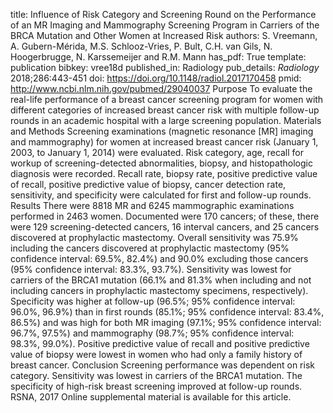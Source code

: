title: Influence of Risk Category and Screening Round on the Performance of an MR Imaging and Mammography Screening Program in Carriers of the BRCA Mutation and Other Women at Increased Risk
authors: S. Vreemann, A. Gubern-Mérida, M.S. Schlooz-Vries, P. Bult, C.H. van Gils, N. Hoogerbrugge, N. Karssemeijer and R.M. Mann
has_pdf: True
template: publication
bibkey: vree18d
published_in: Radiology
pub_details: <i>Radiology</i> 2018;286:443-451
doi: https://doi.org/10.1148/radiol.2017170458
pmid: http://www.ncbi.nlm.nih.gov/pubmed/29040037
Purpose To evaluate the real-life performance of a breast cancer screening program for women with different categories of increased breast cancer risk with multiple follow-up rounds in an academic hospital with a large screening population. Materials and Methods Screening examinations (magnetic resonance [MR] imaging and mammography) for women at increased breast cancer risk (January 1, 2003, to January 1, 2014) were evaluated. Risk category, age, recall for workup of screening-detected abnormalities, biopsy, and histopathologic diagnosis were recorded. Recall rate, biopsy rate, positive predictive value of recall, positive predictive value of biopsy, cancer detection rate, sensitivity, and specificity were calculated for first and follow-up rounds. Results There were 8818 MR and 6245 mammographic examinations performed in 2463 women. Documented were 170 cancers; of these, there were 129 screening-detected cancers, 16 interval cancers, and 25 cancers discovered at prophylactic mastectomy. Overall sensitivity was 75.9% including the cancers discovered at prophylactic mastectomy (95% confidence interval: 69.5%, 82.4%) and 90.0% excluding those cancers (95% confidence interval: 83.3%, 93.7%). Sensitivity was lowest for carriers of the BRCA1 mutation (66.1% and 81.3% when including and not including cancers in prophylactic mastectomy specimens, respectively). Specificity was higher at follow-up (96.5%; 95% confidence interval: 96.0%, 96.9%) than in first rounds (85.1%; 95% confidence interval: 83.4%, 86.5%) and was high for both MR imaging (97.1%; 95% confidence interval: 96.7%, 97.5%) and mammography (98.7%; 95% confidence interval: 98.3%, 99.0%). Positive predictive value of recall and positive predictive value of biopsy were lowest in women who had only a family history of breast cancer. Conclusion Screening performance was dependent on risk category. Sensitivity was lowest in carriers of the BRCA1 mutation. The specificity of high-risk breast screening improved at follow-up rounds.   RSNA, 2017 Online supplemental material is available for this article.

